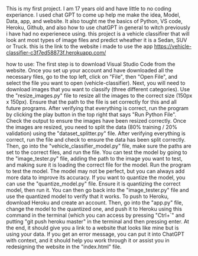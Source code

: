 This is my first project. I am 17 years old and have little to no coding experiance. I used chat GPT to come up help me make the idea, Model, Data, app, and website. It also tought me the basics of Python, VS code, Heroku, Github, and also how to use chatGPT in general to witch previously i have had no experienece using. this project is a vehicle classifirer that will look ant most types of image files and predict wheather it is a Sedan, SUV or Truck. this is the link to the website i made to use the app https://vehicle-classifier-c3f7ed58873f.herokuapp.com/

how to use:
The first step is to download Visual Studio Code from the website. Once you set up your account and have downloaded all the necessary files, go to the top left, click on "File", then "Open File", and select the file you want to open (vehicle-classifier). Next, you will need to download images that you want to classify (three different categories). Use the "resize_images.py" file to resize all the images to the correct size (150px x 150px). Ensure that the path to the file is set correctly for this and all future programs.
After verifying that everything is correct, run the program by clicking the play button in the top right that says "Run Python File". Check the output to ensure the images have been resized correctly. Once the images are resized, you need to split the data (80% training / 20% validation) using the "dataset_splitter.py" file. After verifying everything is correct, run the file and check to ensure the data has been split correctly. Then, go into the "vehicle_classifier_model.py" file, make sure the paths are set to the correct files, and run the file. You can test the model by going to the "image_tester.py" file, adding the path to the image you want to test, and making sure it is loading the correct file for the model. Run the program to test the model. The model may not be perfect, but you can always add more data to improve its accuracy. If you want to quantize the model, you can use the "quantize_model.py" file. Ensure it is quantizing the correct model, then run it. You can then go back into the "image_tester.py" file and use the quantized model to verify that it works. To push to Heroku, download Heroku and create an account. Then, go into the "app.py" file, change the model to the quantized one, and push it to Heroku using this command in the terminal (which you can access by pressing "Ctrl+`" and putting "git push heroku master" in the terminal and then pressing enter. At the end, it should give you a link to a website that looks like mine but is using your data. If you get an error message, you can put it into ChatGPT with context, and it should help you work through it or assist you in redesigning the website in the "index.html" file.
